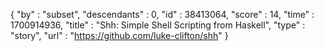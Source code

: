 {
  "by" : "subset",
  "descendants" : 0,
  "id" : 38413064,
  "score" : 14,
  "time" : 1700914936,
  "title" : "Shh: Simple Shell Scripting from Haskell",
  "type" : "story",
  "url" : "https://github.com/luke-clifton/shh"
}
